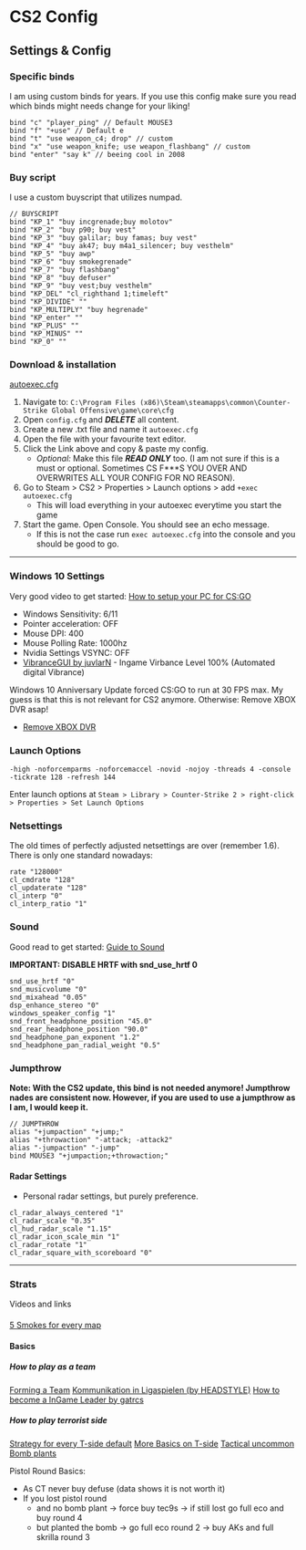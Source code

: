 
# CS2 Config

## Settings & Config

### Specific binds
I am using custom binds for years. If you use this config make sure you read which binds might needs change for your liking!

```
bind "c" "player_ping" // Default MOUSE3
bind "f" "+use" // Default e
bind "t" "use weapon_c4; drop" // custom
bind "x" "use weapon_knife; use weapon_flashbang" // custom
bind "enter" "say k" // beeing cool in 2008
```

### Buy script
I use a custom buyscript that utilizes numpad.

```
// BUYSCRIPT
bind "KP_1" "buy incgrenade;buy molotov"
bind "KP_2" "buy p90; buy vest"
bind "KP_3" "buy galilar; buy famas; buy vest"
bind "KP_4" "buy ak47; buy m4a1_silencer; buy vesthelm"
bind "KP_5" "buy awp"
bind "KP_6" "buy smokegrenade"
bind "KP_7" "buy flashbang"
bind "KP_8" "buy defuser"
bind "KP_9" "buy vest;buy vesthelm"
bind "KP_DEL" "cl_righthand 1;timeleft"
bind "KP_DIVIDE" ""
bind "KP_MULTIPLY" "buy hegrenade"
bind "KP_enter" ""
bind "KP_PLUS" ""
bind "KP_MINUS" ""
bind "KP_0" ""
```


### Download & installation
[autoexec.cfg](https://raw.githubusercontent.com/mjt91/abgehen/master/cfg/cs2/autoexec.cfg)

1. Navigate to: `C:\Program Files (x86)\Steam\steamapps\common\Counter-Strike Global Offensive\game\core\cfg`
1. Open `config.cfg` and ***DELETE*** all content.
1. Create a new .txt file and name it `autoexec.cfg`
1. Open the file with your favourite text editor.
1. Click the Link above and copy & paste my config.
    - *Optional:* Make this file ***READ ONLY*** too. (I am not sure if this is a must or optional. Sometimes CS F***S YOU OVER AND OVERWRITES ALL YOUR CONFIG FOR NO REASON).
1. Go to Steam > CS2 > Properties > Launch options > add `+exec autoexec.cfg`
    - This will load everything in your autoexec everytime you start the game
3. Start the game. Open Console. You should see an echo message.
    - If this is not the case run `exec autoexec.cfg` into the console and you should be good to go.

___


### Windows 10 Settings
Very good video to get started: [How to setup your PC for CS:GO](https://www.youtube.com/watch?v=HDJPjDg6EsI)

- Windows Sensitivity: 6/11
- Pointer acceleration: OFF
- Mouse DPI: 400
- Mouse Polling Rate: 1000hz
- Nvidia Settings VSYNC: OFF
- [VibranceGUI by juvlarN](http://vibrancegui.com/) - Ingame Virbance Level 100% (Automated digital Vibrance)


Windows 10 Anniversary Update forced CS:GO to run at 30 FPS max.
My guess is that this is not relevant for CS2 anymore.
Otherwise: Remove XBOX DVR asap!
- [Remove XBOX DVR](https://www.youtube.com/watch?v=9MHe2DmjYhc) 


### Launch Options
```
-high -noforcemparms -noforcemaccel -novid -nojoy -threads 4 -console -tickrate 128 -refresh 144
```
Enter launch options at `Steam > Library > Counter-Strike 2 > right-click > Properties > Set Launch Options`


### Netsettings
The old times of perfectly adjusted netsettings are over (remember 1.6). There is only one standard nowadays:

```
rate "128000"
cl_cmdrate "128"
cl_updaterate "128"
cl_interp "0"
cl_interp_ratio "1"
```


### Sound 
Good read to get started: [Guide to Sound](https://www.reddit.com/r/GlobalOffensive/comments/3zqtvm/improved_csgo_sound_why_the_popular_settings_suck/)

**IMPORTANT: DISABLE HRTF with snd_use_hrtf 0**

```
snd_use_hrtf "0"
snd_musicvolume "0"
snd_mixahead "0.05"
dsp_enhance_stereo "0"
windows_speaker_config "1"
snd_front_headphone_position "45.0"
snd_rear_headphone_position "90.0"
snd_headphone_pan_exponent "1.2"
snd_headphone_pan_radial_weight "0.5"
```


<!-- #### Video
After the Wild West Simulator 2015 update, [_video.txt_](https://github.com/JustusBersten/abgehen/blob/master/cfg/video.txt) needs to be put in `..\Steam\userdata\<Steam3 ID>\730\local\cfg`

```
"VideoConfig"
{
    "setting.cpu_level"     "0"
    "setting.gpu_level"     "0"
    "setting.mat_antialias"     "0"
    "setting.mat_aaquality"     "0"
    "setting.mat_forceaniso"        "0"
    "setting.mat_vsync"     "0"
    "setting.mat_triplebuffered"        "0"
    "setting.mat_grain_scale_override"      "1"
    "setting.gpu_mem_level"     "0"
    "setting.mem_level"     "2"
    "setting.mat_queue_mode"        "-1"
    "setting.csm_quality_level"     "0"
    "setting.mat_software_aa_strength"      "0"
    "setting.mat_motion_blur_enabled"       "0"
    "setting.fullscreen"        "1"
    "setting.defaultres"        "1440"
    "setting.defaultresheight"      "1080"
    "setting.aspectratiomode"       "0"
    "setting.nowindowborder"        "0"
}
``` -->


### Jumpthrow

**Note: With the CS2 update, this bind is not needed anymore! Jumpthrow nades are consistent now. However, if you are used to use a jumpthrow as I am, I would keep it.**

```
// JUMPTHROW
alias "+jumpaction" "+jump;"
alias "+throwaction" "-attack; -attack2"
alias "-jumpaction" "-jump"
bind MOUSE3 "+jumpaction;+throwaction;"
```


#### Radar Settings

- Personal radar settings, but purely preference.

```
cl_radar_always_centered "1"
cl_radar_scale "0.35"
cl_hud_radar_scale "1.15"
cl_radar_icon_scale_min "1"
cl_radar_rotate "1"
cl_radar_square_with_scoreboard "0"
```


---


### Strats
Videos and links


####

[5 Smokes for every map](https://www.youtube.com/watch?v=LBzuOB3C4TY)


#### Basics

##### How to play as a team
[Forming a Team](https://www.reddit.com/r/GlobalOffensive/comments/3n29th/csgo_quick_how_to_form_a_team/)
[Kommunikation in Ligaspielen (by HEADSTYLE)](./data/headstyle_kommunikation.txt)
[How to become a InGame Leader by gatrcs](https://www.reddit.com/r/GlobalOffensive/comments/6ajd0a/beginners_guide_to_becoming_an_in_game_leader_pt1/)


##### How to play terrorist side
[Strategy for every T-side default](https://www.reddit.com/r/GlobalOffensive/comments/417kah/csgo_strategy_basics_for_t_side/)
[More Basics on T-side](https://www.reddit.com/r/GlobalOffensive/comments/41zbou/guide_to_tside_everyones_invited/)
[Tactical uncommon Bomb plants](http://steamcommunity.com/sharedfiles/filedetails/?id=551826753)

Pistol Round Basics:

- As CT never buy defuse (data shows it is not worth it)
- If you lost pistol round
    - and no bomb plant -> force buy tec9s -> if still lost go full eco and buy round 4
    - but planted the bomb -> go full eco round 2 -> buy AKs and full skrilla round 3


